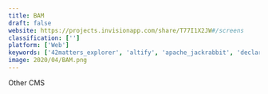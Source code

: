 ```yaml
---
title: BAM
draft: false 
website: https://projects.invisionapp.com/share/T77I1X2JW#/screens
classification: ['']
platform: ['Web']
keywords: ['42matters_explorer', 'altify', 'apache_jackrabbit', 'declara', 'dimelo_digital', 'dockit_migrator', 'flyview_for_sharepoint', 'gravatar', 'mason', 'peach', 'photostore', 'piwigo', 'pmwiki', 'thinktank', 'virtualviewer', 'extensis', 'ginstr_business_apps']
image: 2020/04/BAM.png
---
```

Other CMS